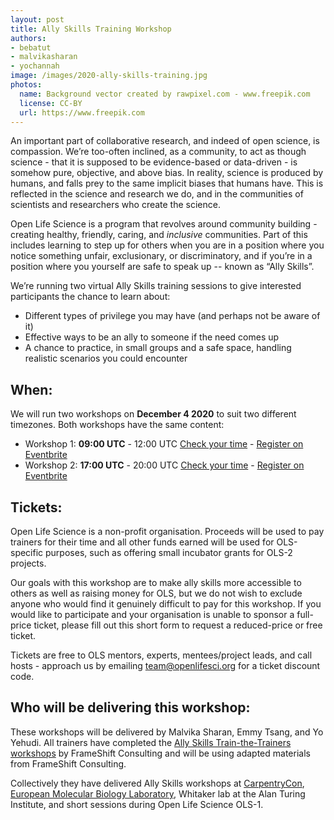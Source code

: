 ```yaml
---
layout: post
title: Ally Skills Training Workshop
authors:
- bebatut
- malvikasharan
- yochannah
image: /images/2020-ally-skills-training.jpg
photos:
  name: Background vector created by rawpixel.com - www.freepik.com
  license: CC-BY
  url: https://www.freepik.com
---
```


An important part of collaborative research, and indeed of open science, is compassion. We’re too-often inclined, as a community, to act as though science - that it is supposed to be evidence-based or data-driven - is somehow pure, objective, and above bias. In reality, science is produced by humans, and falls prey to the same implicit biases that humans have. This is reflected in the science and research we do, and in the communities of scientists and researchers who create the science.

Open Life Science is a program that revolves around community building - creating healthy, friendly, caring, and _inclusive_ communities. Part of this includes learning to step up for others when you are in a position where you notice something unfair, exclusionary, or discriminatory, and if you’re in a position where you yourself are safe to speak up -- known as “Ally Skills”.

We’re running two virtual Ally Skills training sessions to give interested participants the chance to learn about:
- Different types of privilege you may have (and perhaps not be aware of it)
- Effective ways to be an ally to someone if the need comes up
- A chance to practice, in small groups and a safe space, handling realistic scenarios you could encounter

## When:

We will run two workshops on **December 4 2020** to suit two different timezones. Both workshops have the same content:

- Workshop 1: **09:00 UTC** - 12:00 UTC [Check your time](https://arewemeetingyet.com/UTC/2020-12-04/09:00/Ally%20Skills%20Training%20by%20OLS) - [Register on Eventbrite](https://www.eventbrite.co.uk/e/ally-skills-training-by-open-life-science-tickets-123254606847)
- Workshop 2: **17:00 UTC** - 20:00 UTC [Check your time](https://arewemeetingyet.com/UTC/2020-12-04/17:00/Ally%20Skills%20Training%20by%20OLS) - [Register on Eventbrite](https://www.eventbrite.co.uk/e/ally-skills-training-by-open-life-science-tickets-124094438807)

## Tickets:

Open Life Science is a non-profit organisation. Proceeds will be used to pay trainers for their time and all other funds earned will be used for OLS-specific purposes, such as offering small incubator grants for OLS-2 projects.

Our goals with this workshop are to make ally skills more accessible to others as well as raising money for OLS, but we do not wish to exclude anyone who would find it genuinely difficult to pay for this workshop. If you would like to participate and your organisation is unable to sponsor a full-price ticket, please fill out this short form to request a reduced-price or free ticket.

Tickets are free to OLS mentors, experts, mentees/project leads, and call hosts - approach us by emailing team@openlifesci.org for a ticket discount code.

## Who will be delivering this workshop:

These workshops will be delivered by Malvika Sharan, Emmy Tsang, and Yo Yehudi. All trainers have completed the [Ally Skills Train-the-Trainers workshops](https://frameshiftconsulting.com/ally-skills-workshop/) by FrameShift Consulting and will be using adapted materials from FrameShift Consulting.

Collectively they have delivered Ally Skills workshops at [CarpentryCon](https://2020.carpentrycon.org/schedule/#session-45), [European Molecular Biology Laboratory](https://grp-bio-it.embl-community.io/blog/posts/2019-03-14-ally-skills/), Whitaker lab at the Alan Turing Institute, and short sessions during Open Life Science OLS-1.
